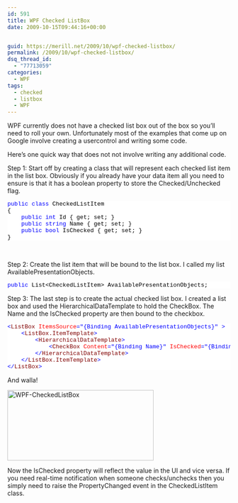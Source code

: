 ```yaml
---
id: 591
title: WPF Checked ListBox
date: 2009-10-15T09:44:16+00:00


guid: https://merill.net/2009/10/wpf-checked-listbox/
permalink: /2009/10/wpf-checked-listbox/
dsq_thread_id:
  - "77713059"
categories:
  - WPF
tags:
  - checked
  - listbox
  - WPF
---
```

<p>WPF currently does not have a checked list box out of the box so you’ll need to roll your own. Unfortunately most of the examples that come up on Google involve creating a usercontrol and writing some code.</p>  <p>Here’s one quick way that does not not involve writing any additional code.</p>  <p>Step 1: Start off by creating a class that will represent each checked list item in the list box. Obviously if you already have your data item all you need to ensure is that it has a boolean property to store the Checked/Unchecked flag.</p>  <pre class="csharpcode"><span class="kwrd">public</span> <span class="kwrd">class</span> CheckedListItem
{
    <span class="kwrd">public</span> <span class="kwrd">int</span> Id { get; set; }
    <span class="kwrd">public</span> <span class="kwrd">string</span> Name { get; set; }
    <span class="kwrd">public</span> <span class="kwrd">bool</span> IsChecked { get; set; }
}</pre>
<style type="text/css">
.csharpcode, .csharpcode pre
{
	font-size: small;
	color: black;
	font-family: consolas, "Courier New", courier, monospace;
	background-color: #ffffff;
	/*white-space: pre;*/
}
.csharpcode pre { margin: 0em; }
.csharpcode .rem { color: #008000; }
.csharpcode .kwrd { color: #0000ff; }
.csharpcode .str { color: #006080; }
.csharpcode .op { color: #0000c0; }
.csharpcode .preproc { color: #cc6633; }
.csharpcode .asp { background-color: #ffff00; }
.csharpcode .html { color: #800000; }
.csharpcode .attr { color: #ff0000; }
.csharpcode .alt 
{
	background-color: #f4f4f4;
	width: 100%;
	margin: 0em;
}
.csharpcode .lnum { color: #606060; }</style>

<p>&#160;</p>

<p>Step 2: Create the list item that will be bound to the list box. I called my list AvailablePresentationObjects.</p>

<div id="codeSnippetWrapper">
  <pre class="csharpcode"><span class="kwrd">public</span> List&lt;CheckedListItem&gt; AvailablePresentationObjects;</pre>
  <style type="text/css">
.csharpcode, .csharpcode pre
{
	font-size: small;
	color: black;
	font-family: consolas, "Courier New", courier, monospace;
	background-color: #ffffff;
	/*white-space: pre;*/
}
.csharpcode pre { margin: 0em; }
.csharpcode .rem { color: #008000; }
.csharpcode .kwrd { color: #0000ff; }
.csharpcode .str { color: #006080; }
.csharpcode .op { color: #0000c0; }
.csharpcode .preproc { color: #cc6633; }
.csharpcode .asp { background-color: #ffff00; }
.csharpcode .html { color: #800000; }
.csharpcode .attr { color: #ff0000; }
.csharpcode .alt 
{
	background-color: #f4f4f4;
	width: 100%;
	margin: 0em;
}
.csharpcode .lnum { color: #606060; }</style></div>

<p>Step 3: The last step is to create the actual checked list box. I created a list box and used the HierarchicalDataTemplate to hold the CheckBox. The Name and the IsChecked property are then bound to the checkbox.</p>

<pre class="csharpcode"><span class="kwrd">&lt;</span><span class="html">ListBox</span> <span class="attr">ItemsSource</span><span class="kwrd">=&quot;{Binding AvailablePresentationObjects}&quot;</span> <span class="kwrd">&gt;</span>
    <span class="kwrd">&lt;</span><span class="html">ListBox.ItemTemplate</span><span class="kwrd">&gt;</span>
        <span class="kwrd">&lt;</span><span class="html">HierarchicalDataTemplate</span><span class="kwrd">&gt;</span>
            <span class="kwrd">&lt;</span><span class="html">CheckBox</span> <span class="attr">Content</span><span class="kwrd">=&quot;{Binding Name}&quot;</span> <span class="attr">IsChecked</span><span class="kwrd">=&quot;{Binding IsChecked}&quot;</span><span class="kwrd">/&gt;</span>
        <span class="kwrd">&lt;/</span><span class="html">HierarchicalDataTemplate</span><span class="kwrd">&gt;</span>
    <span class="kwrd">&lt;/</span><span class="html">ListBox.ItemTemplate</span><span class="kwrd">&gt;</span>
<span class="kwrd">&lt;/</span><span class="html">ListBox</span><span class="kwrd">&gt;</span></pre>
<style type="text/css">
.csharpcode, .csharpcode pre
{
	font-size: small;
	color: black;
	font-family: consolas, "Courier New", courier, monospace;
	background-color: #ffffff;
	/*white-space: pre;*/
}
.csharpcode pre { margin: 0em; }
.csharpcode .rem { color: #008000; }
.csharpcode .kwrd { color: #0000ff; }
.csharpcode .str { color: #006080; }
.csharpcode .op { color: #0000c0; }
.csharpcode .preproc { color: #cc6633; }
.csharpcode .asp { background-color: #ffff00; }
.csharpcode .html { color: #800000; }
.csharpcode .attr { color: #ff0000; }
.csharpcode .alt 
{
	background-color: #f4f4f4;
	width: 100%;
	margin: 0em;
}
.csharpcode .lnum { color: #606060; }</style>

<p>And walla!</p>

<p><img style="border-right-width: 0px; display: inline; border-top-width: 0px; border-bottom-width: 0px; border-left-width: 0px" title="WPF-CheckedListBox" border="0" alt="WPF-CheckedListBox" src="https://merill.net/wp-content/uploads/2009/10/WPFCheckedListBox.png" width="330" height="159" /> </p>

<p>Now the IsChecked property will reflect the value in the UI and vice versa. If you need real-time notification when someone checks/unchecks then you simply need to raise the PropertyChanged event in the CheckedListItem class.</p>